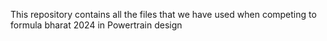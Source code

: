 This repository contains all the files that we have used when competing to formula bharat 2024 in Powertrain design

